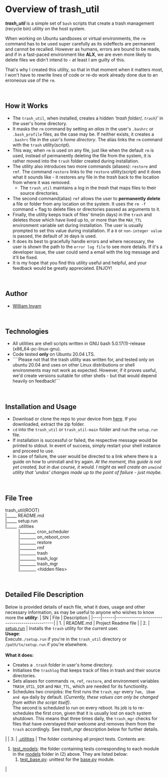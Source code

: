 # Overview of trash_util #

***trash_util*** is a simple set of `bash` scripts that create a trash management (recycle bin) utility on the host system.

When working on Ubuntu sandboxes or virtual environments, the `rm` command has to be used super carefully as its sideffects are permanent and cannot be recalled. However as humans, errors are bound to be made, and if in a fast-paced environment like **ALX**, we are even more likely to delete files we didn't intend to - at least I am guilty of this.

That's why I created this utility, so that in that moment when it matters most, I won't have to rewrite lines of code or re-do work already done due to an erroneous use of the `rm`.

<br/>

## How it Works ##
- The `trash_util`, when installed, creates a hidden *'trash folder(`.trash`)'* in the user's home directory.
- It masks the `rm` command by setting an *alias* in the user's `.bashrc` or `.bash_profile` files, as the case may be. If neither exists, it creates a `.bashrc` file in the *user's home directory*. The alias links the `rm` command with the `trash` utility(script).
- This way, when `rm` is used on any file, just like when the default `rm` is used, instead of permanently deleting the file from the system, it is rather moved into the `trash` folder created during installation.
- The utility also introduces two more commands (aliases): `restore` and `rmf`. The command `restore` links to the `restore` utility(script) and it does what it sounds like - it restores any file in the *trash* back to the location from where it was removed.
	- The `trash_util` maintains a log in the *trash* that maps files to their source directories.
- The second command(alias) `rmf` allows the user to **permanently delete** a file or folder from any location on the system. It uses the `rm -f` command + flag to delete files or directories passed as arguments to it.
- Finally, the utility keeps track of files' time(in days) in the `trash` and deletes those which have lived up to, or more than the `MAX_TTL` environment variable set during installation. The user is usually prompted to set this value during installation. If a `0` or `non-integer value` is passed, the default of `30` days is used.
- It does its best to gracefully handle errors and where necessary, the user is shown the path to the `error log file` to see more details. If it's a developer issue, the user could send a email with the log message and it'll be fixed.
- It is my hope that you find this utility useful and helpful, and your feedback would be greatly appreciated. ENJOY!

<br/>

## Author ##
- [William Inyam](https://github.com/thecypherzen/)

<br/>

## Technologies ##
- All utilities are shell scripts written in GNU bash 5.0.17(1)-release (x86_64-pc-linux-gnu).
- Code tested **only** on Ubuntu 20.04 LTS.
- ````Please not that the trash utility was written for, and tested only on ubuntu 20.04 and uses on other Linux distributions or shell environments may not work as expected. However, if it proves useful, we'd create versions suitable for other shells - but that would depend heavily on feedback!```

<br/>

## Installation and Usage ##
- Download or clone the repo to your device from [here](https://github.com/thecypherzen/trash_util). If you downloaded, extract the zip folder.
- `cd` into the `trash_util` or `trash_util-main` folder and run the `setup.run` file.
- If installation is successful or failed, the respective message would be printed to stdout. In event of success, simply restart your shell instance and proceed to use.
- In case of failure, the user would be directed to a link where there is a guide on how to uninstall and try again. *At the moment, this guide is not yet created, but in due course, it would. I might as well create an `unwind` utility that 'undos' changes made up to the point of failure - just maybe.*

<br/>

## File Tree ##
trash_util(ROOT) <br/>
|_____ README.md <br/>
|_____ setup.run <br/>
|_____ .utilities <br/>
&emsp;&emsp;&emsp;|________ cron_scheduler <br/>
&emsp;&emsp;&emsp;|________ on_reboot_cron <br/>
&emsp;&emsp;&emsp;|________ restore <br/>
&emsp;&emsp;&emsp;|________ rmf <br/>
&emsp;&emsp;&emsp;|________ trash <br/>
&emsp;&emsp;&emsp;|________ trash_logr <br/>
&emsp;&emsp;&emsp;|________ trash_mgr <br/>
&emsp;&emsp;&emsp;|________ &lt;hidden files&gt;

<br/>

## Detailed File Description ##
Below is provided details of each file, what it does, usage and other necessary information, as may be useful to anyone who wishes to know more the ***utility***:
| SN | File | Description                                   |
|----|------|-----------------------------------------------|
| 1. | README.md | Project Readme file |
| 2. | [setup.run](https://github.com/thecypherzen/trash_util/blob/main/setup.run) | Installs the `trash` utility for the current user. </br> **Usage**: <br/> Execute`./setup.run` if you're  in the `trash_util` directory or `/path/to/setup.run` if you're elsewhere. <br/><br/>**What it does:**<ul><li>Creates a `.trash` folder in user's home directory.</li><li>Initialises the `trashlog` that keeps track of files in trash and their source directories.</li><li>Sets aliases for commands `rm`, `rmf`, `restore`, and environment variables `TRASH_UTIL_DIR` and `MAX_TTL`, which are needed for its functionlity.</li><li>Schedules two cronjobs: the first runs the `trash_mgr` every `7am, 10am and 4pm` daily by default. (*Currently, these values can only be changed from within the script itself)*.<br/>The second is scheduled to run on every reboot. Its job is to re-schedules the first cron, given that it is usually lost on each system shutdown. This means that three times daily, the `trash_mgr` checks for files that have overstayed their welcome and removes them from the `trash` accordingly. See *trash_mgr* description below for further details.</li></ul>|
| 3. | [.utilities](https://github.com/thecypherzen/alx-higher_level_programming/tree/main/tests) | The folder containing all project tests. Contents are: <ol><li>[test_models](https://github.com/thecypherzen/alx-higher_level_programming/tree/main/tests/test_models): the folder containing tests corresponding to each module in the [models](https://github.com/thecypherzen/alx-higher_level_programming/tree/main/0x0C-python-almost_a_circle/models) folder in (2) above. They are listed below:<ol><li>[test_base.py](https://github.com/thecypherzen/alx-higher_level_programming/tree/main/tests/test_models/test_base.py): unittest for the [base.py](https://github.com/thecypherzen/alx-higher_level_programming/blob/main/0x0C-python-almost_a_circle/models/base.py) module.</li></ol></li></ol>|
